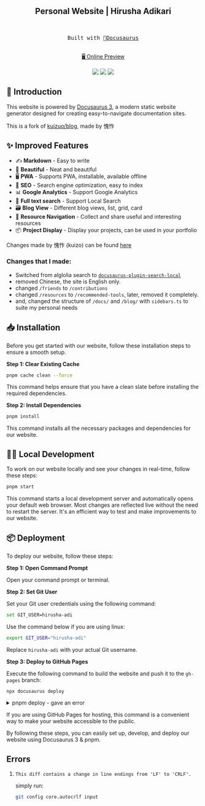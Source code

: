 <h2 align="center">
Personal Website | Hirusha Adikari
</h2><br>

<pre align="center">
 Built with 🦖<a href="https://docusaurus.io/">Docusaurus</a> 
</pre>

<p align="center">
<br>
<a href="https://hirusha.xyz">🖥 Online Preview</a>
<br><br> 
<a href="https://vercel.com/new/clone?repository-url=https://github.com/hirusha-adi/hirusha/tree/main&project-name=blog&repo-name=blog" rel="nofollow"><img src="https://vercel.com/button"></a>
<a href="https://app.netlify.com/start/deploy?repository=https://github.com/hirusha-adi/hirusha" rel="nofollow"><img src="https://www.netlify.com/img/deploy/button.svg"></a>
<a href="https://stackblitz.com/github/hirusha-adi/hirusha" rel="nofollow"><img src="https://developer.stackblitz.com/img/open_in_stackblitz.svg"></a>
</p>

## 👋 Introduction

This website is powered by [Docusaurus 3](https://docusaurus.io/), a modern static website generator designed for creating easy-to-navigate documentation sites.

This is a fork of [kuizuo/blog](https://github.com/kuizuo/blog), made by 愧怍

## ✨ Improved Features

- ✍️ **Markdown** - Easy to write
- 🎨 **Beautiful** - Neat and beautiful
- 🖥️ **PWA** - Supports PWA, installable, available offline
- 💯 **SEO** - Search engine optimization, easy to index
- 📊 **Google Analytics** - Support Google Analytics
- 🔎 **Full text search** - Support Local Search
- 🗃️ **Blog View** - Different blog views, list, grid, card
- 🌈 **Resource Navigation** - Collect and share useful and interesting resources
- 📦 **Project Display** - Display your projects, can be used in your portfolio

Changes made by 愧怍 (kuizo) can be found [here](https://kuizuo.cn/docs/docusaurus-guides)

### Changes that I made:

- Switched from alglolia search to [`docusaurus-plugin-search-local`](https://github.com/gabrielcsapo/docusaurus-plugin-search-local)
- removed Chinese, the site is English only.
- changed `/friends` to `/contributions`
- changed `/resources` to `/recommended-tools`, later, removed it completely.
- and, changed the structure of `/docs/` and `/blog/` with `sidebars.ts` to suite my personal needs

## 📥 Installation

Before you get started with our website, follow these installation steps to ensure a smooth setup.

**Step 1: Clear Existing Cache**

```bash
pnpm cache clean --force
```

This command helps ensure that you have a clean slate before installing the required dependencies.

**Step 2: Install Dependencies**

```bash
pnpm install
```

This command installs all the necessary packages and dependencies for our website.

## 👩‍💻 Local Development

To work on our website locally and see your changes in real-time, follow these steps:

```bash
pnpm start
```

This command starts a local development server and automatically opens your default web browser. Most changes are reflected live without the need to restart the server. It's an efficient way to test and make improvements to our website.

## 📦 Deployment

To deploy our website, follow these steps:

**Step 1: Open Command Prompt**

Open your command prompt or terminal.

**Step 2: Set Git User**

Set your Git user credentials using the following command:

```bash
set GIT_USER=hirusha-adi
```

Use the command below if you are using linux:

```bash
export GIT_USER="hirusha-adi"
```

Replace `hirusha-adi` with your actual Git username.

**Step 3: Deploy to GitHub Pages**

Execute the following command to build the website and push it to the `gh-pages` branch:

```bash
npx docusaurus deploy
```

<details>
<summary>pnpm deploy - gave an error</summary>

```bash
>pnpm deploy
 ERR_PNPM_CANNOT_DEPLOY  A deploy is only possible from inside a workspace
```

</details>

If you are using GitHub Pages for hosting, this command is a convenient way to make your website accessible to the public.

By following these steps, you can easily set up, develop, and deploy our website using Docusaurus 3 & pnpm.

## Errors

1. `This diff contains a change in line endings from 'LF' to 'CRLF'.`

    simply run:

    ```bash
    git config core.autocrlf input
    ```


